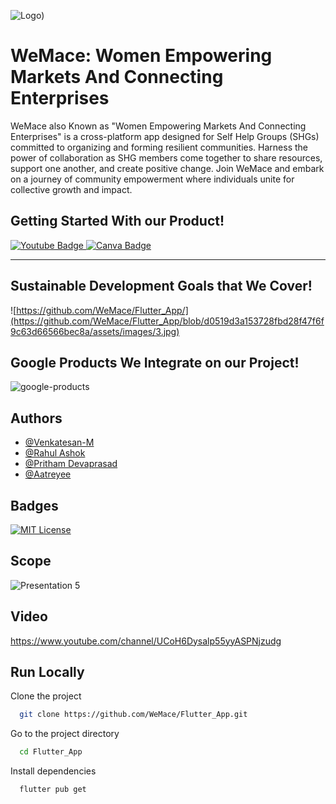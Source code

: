 
![Logo)](https://github.com/WeMace/Flutter_App/assets/127939893/e0a3780d-01c0-4722-a163-17df40b3c663)

# WeMace: Women Empowering Markets And Connecting Enterprises
WeMace also Known as "Women Empowering Markets And Connecting Enterprises" is a cross-platform app designed for Self Help Groups (SHGs) committed to organizing and forming resilient communities. Harness the power of collaboration as SHG members come together to share resources, support one another, and create positive change. Join WeMace and embark on a journey of community empowerment where individuals unite for collective growth and impact.

## Getting Started With our Product!

<a href="https://www.youtube.com/channel/UCoH6Dysalp55yyASPNjzudg">
    <img src="https://img.shields.io/badge/YouTube-%23FF0000.svg?style=for-the-badge&logo=YouTube&logoColor=white" alt="Youtube Badge"/>
</a> 
<a href="https://www.canva.com/design/DAF7SSPPCTQ/dGLcH5dUGy46FM0DFoowkg/view?utm_content=DAF7SSPPCTQ&utm_campaign=designshare&utm_medium=link&utm_source=editor">
    <img src="https://img.shields.io/badge/Canva-%2300C4CC.svg?style=for-the-badge&logo=Canva&logoColor=white" alt="Canva Badge"/>
</a>
 <hr>

 ## Sustainable Development Goals that We Cover!

![https://github.com/WeMace/Flutter_App/](https://github.com/WeMace/Flutter_App/blob/d0519d3a153728fbd28f47f6f9c63d66566bec8a/assets/images/3.jpg)

 ## Google Products We Integrate on our Project!

![google-products](https://github.com/WeMace/Flutter_App/assets/127939893/8b0f92de-a0e0-4add-95ef-d1d9096dab82)
## Authors

- [@Venkatesan-M](https://github.com/Venkatesan-M)
- [@Rahul Ashok](https://github.com/NeuralNinja110)
- [@Pritham Devaprasad](https://github.com/prithamdevaprasad)
- [@Aatreyee](https://github.com/1-three)
## Badges


[![MIT License](https://img.shields.io/badge/License-MIT-green.svg)](https://github.com/WeMace/Flutter_App/blob/f1df84f661cfd6bf1c5d61f373432ae9cb9dd2d8/LICENSE)

## Scope

![Presentation 5](https://github.com/WeMace/Flutter_App/blob/d0519d3a153728fbd28f47f6f9c63d66566bec8a/assets/images/5.jpg)

## Video

https://www.youtube.com/channel/UCoH6Dysalp55yyASPNjzudg


## Run Locally

Clone the project

```bash
  git clone https://github.com/WeMace/Flutter_App.git
```

Go to the project directory

```bash
  cd Flutter_App
```

Install dependencies

```bash
  flutter pub get
```
